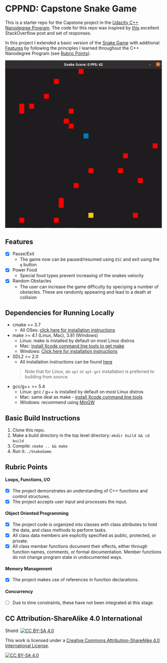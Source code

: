 # CPPND: Capstone Snake Game

This is a starter repo for the Capstone project in the [Udacity C++ Nanodegree Program](https://www.udacity.com/course/c-plus-plus-nanodegree--nd213). The code for this repo was inspired by [this](https://codereview.stackexchange.com/questions/212296/snake-game-in-c-with-sdl) excellent StackOverflow post and set of responses.

In this project I extended a basic version of the [Snake Game](https://github.com/udacity/CppND-Capstone-Snake-Game) with additional [Features](#features) by following the principles I learned throughout the C++ Nanodegree Program (see [Rubric Points](#rubric-points)).

<img src="snake_game_proposed.gif"/>

## Features
- [x] Pause/Exit
   - The game now can be paused/resumed using `ESC` and exit using the `q` button  
- [x] Power Food
   - Special food types prevent increasing of the snakes velocity
- [x] Random Obstacles
   - The user can increase the game difficulty by speciying a number of obstacles. These are randomly appearing and lead to a death at collision

## Dependencies for Running Locally
* cmake >= 3.7
  * All OSes: [click here for installation instructions](https://cmake.org/install/)
* make >= 4.1 (Linux, Mac), 3.81 (Windows)
  * Linux: make is installed by default on most Linux distros
  * Mac: [install Xcode command line tools to get make](https://developer.apple.com/xcode/features/)
  * Windows: [Click here for installation instructions](http://gnuwin32.sourceforge.net/packages/make.htm)
* SDL2 >= 2.0
  * All installation instructions can be found [here](https://wiki.libsdl.org/Installation)
  >Note that for Linux, an `apt` or `apt-get` installation is preferred to building from source. 
* gcc/g++ >= 5.4
  * Linux: gcc / g++ is installed by default on most Linux distros
  * Mac: same deal as make - [install Xcode command line tools](https://developer.apple.com/xcode/features/)
  * Windows: recommend using [MinGW](http://www.mingw.org/)

## Basic Build Instructions

1. Clone this repo.
2. Make a build directory in the top level directory: `mkdir build && cd build`
3. Compile: `cmake .. && make`
4. Run it: `./SnakeGame`.

## Rubric Points

#### Loops, Functions, I/O
- [x] The project demonstrates an understanding of C++ functions and control structures.
- [x] The project accepts user input and processes the input.

#### Object Oriented Programming
- [x] The project code is organized into classes with class attributes to hold the data, and class methods to perform tasks.
- [x] All class data members are explicitly specified as public, protected, or private.
- [x] All class member functions document their effects, either through function names, comments, or formal documentation. Member functions do not change program state in undocumented ways.

#### Memory Management
- [x] The project makes use of references in function declarations.

#### Concurrency
- [ ] Due to time constraints, these have not been integrated at this stage. 

## CC Attribution-ShareAlike 4.0 International


Shield: [![CC BY-SA 4.0][cc-by-sa-shield]][cc-by-sa]

This work is licensed under a
[Creative Commons Attribution-ShareAlike 4.0 International License][cc-by-sa].

[![CC BY-SA 4.0][cc-by-sa-image]][cc-by-sa]

[cc-by-sa]: http://creativecommons.org/licenses/by-sa/4.0/
[cc-by-sa-image]: https://licensebuttons.net/l/by-sa/4.0/88x31.png
[cc-by-sa-shield]: https://img.shields.io/badge/License-CC%20BY--SA%204.0-lightgrey.svg
